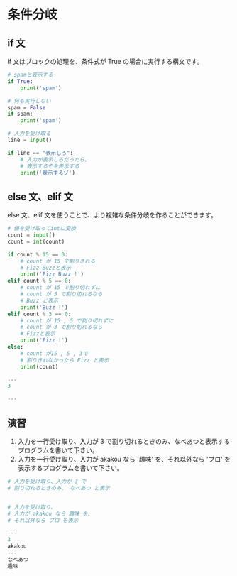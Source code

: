 # 条件分岐

## if 文

if 文はブロックの処理を、条件式が True の場合に実行する構文です。

```py
# spamと表示する
if True:
    print('spam')
```

```py
# 何も実行しない
spam = False
if spam:
    print('spam')
```

```py
# 入力を受け取る
line = input()

if line == "表示しろ":
    # 入力が表示しろだったら、
    # 表示するぞを表示する
    print('表示するゾ')
```

## else 文、elif 文

else 文、elif 文を使うことで、より複雑な条件分岐を作ることができます。

```py
# 値を受け取ってintに変換
count = input()
count = int(count)

if count % 15 == 0:
    # count が 15 で割りきれる
    # Fizz Buzzと表示
    print('Fizz Buzz !')
elif count % 5 == 0:
    # count が 15 で割り切れずに
    # count が 5 で割り切れるなら
    # Buzz と表示
    print('Buzz !')
elif count % 3 == 0:
    # count が 15 , 5 で割り切れずに
    # count が 3 で割り切れるなら
    # Fizzと表示
    print('Fizz !')
else:
    # count が15 , 5 , 3で
    # 割りきれなかったら Fizz と表示
    print(count)

---
3

---

```

## 演習

1. 入力を一行受け取り、入力が 3 で割り切れるときのみ、なべあつと表示するプログラムを書いて下さい。
2. 入力を一行受け取り、入力が akakou なら '趣味' を、それ以外なら 'プロ' を表示するプログラムを書いて下さい。

```py
# 入力を受け取り、入力が 3 で
# 割り切れるときのみ、 なべあつ と表示


# 入力を受け取り、
# 入力が akakou なら 趣味 を、
# それ以外なら プロ を表示

---
3
akakou
---
なべあつ
趣味
```
